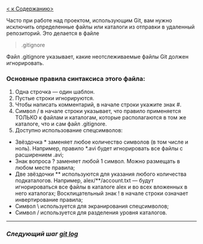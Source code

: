 [< к Cодержанию>](./readme.md)

Часто при работе над проектом, использующим Git, вам нужно исключить определенные файлы или каталоги из отправки в удаленный репозиторий. Это делается в файле
>.gitignore 

Файл .gitignore указывает, какие неотслеживаемые файлы Git должен игнорировать.

### Основные правила синтаксиса этого файла:

1. Одна строчка — один шаблон.
2. Пустые строки игнорируются.
3. Чтобы написать комментарий, в начале строки укажите знак #.
4. Символ / в начале строки указывает, что правило применяется ТОЛЬКО к файлам и каталогам, которые располагаются в том же каталоге, что и сам файл .gitignore.
5. Доступно использование спецсимволов:
+ Звёздочка * заменяет любое количество символов (в том числе и ноль). Например, правило *.avi будет игнорировать все файлы с расширением .avi;
+ Знак вопроса ? заменяет любой 1 символ. Можно размещать в любом месте правила;
+ Две звёздочки ** используются для указания любого количества подкаталогов. Например, alex/**/account.txt — будут игнорироваться все файлы в каталоге alex и во всех вложенных в него каталогах;
Восклицательный знак ! в начале строки означает инвертирование правила;
+ Символ \ используется для экранирования спецсимволов;
+ Символ / используется для разделения уровня каталогов.










***

### ***Следующий шаг [git log](./gitlog.md)***